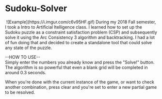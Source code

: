 # Sudoku-Solver
<img align="center">
  ![Example](https://i.imgur.com/c6v95HF.gif)
</img>
During my 2018 Fall semester, I took a Intro to Artificial Itelligence class. I learned how to set up the Sudoku puzzle as a constraint 
satisfaction problem (CSP) and subsequently solve it using the Arc Consistency 3 algorithm and backtracking. I had a lot of fun doing that 
and decided to create a standalone tool that could solve any state of the puzzle.

--HOW TO USE--<br/>
Simply enter the numbers you already know and press the "Solve!" button. The algorithm is so powerful that even a blank grid will be 
completed in around 0.3 seconds.

When you're done with the current instance of the game, or want to check another combination, press clear and you're set to enter a new
partial game to be resolved.
